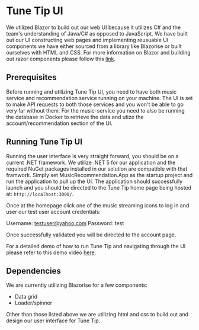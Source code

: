 # Tune Tip UI

We utilized Blazor to build out our web UI because it utilizes C# and the team's understanding of Java/C# as opposed to JavaScript. We have built out our UI constructing web pages and implementing reusuable UI components we have either sourced from a library like Blazorise or built ourselves with HTML and CSS. For more information on Blazor and building out razor components please follow this [link](https://docs.microsoft.com/en-us/aspnet/core/blazor/?view=aspnetcore-6.0).

## Prerequisites

Before running and utilizing Tune Tip UI, you need to have both music service and recommendation service running on your machine. The UI is set to make API requests to both those services and you won't be able to go very far without them. For the music-service you need to also be running the database in Docker to retrieve the data and utize the account/recommendation section of the UI.

## Running Tune Tip UI

Running the user interface is very straight forward, you should be on a current .NET framework. We utilize .NET 5 for our application and the required NuGet packages installed in our solution are compatible with that framwork. Simply set MusicRecommendation.App as the startup project and run the application to pull up the UI. The application should successfully launch and you should be directed to the Tune Tip home page being hosted at: `http://localhost:3000/`.

Once at the homepage click one of the music streaming icons to log in and user our test user account credentials:

Username: testuser@yahoo.com
Password: test

Once successfully validated you will be directed to the account page.

For a detailed demo of how to run Tune Tip and navigating through the UI please refer to this demo video [here](https://www.youtube.com/watch?v=LAy3bJiqh2k).

## Dependencies

We are currently utilizing Blazorise for a few components:

- Data grid
- Loader/spinner

Other than those listed above we are utilizing html and css to build out and design our user interface for Tune Tip.
